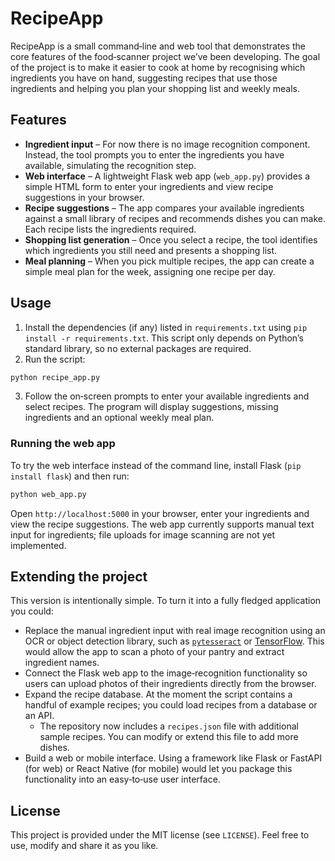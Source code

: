 # RecipeApp

RecipeApp is a small command‑line and web tool that demonstrates the core features of the food‑scanner project we’ve been developing. The goal of the project is to make it easier to cook at home by recognising which ingredients you have on hand, suggesting recipes that use those ingredients and helping you plan your shopping list and weekly meals.

## Features

* **Ingredient input** – For now there is no image recognition component. Instead, the tool prompts you to enter the ingredients you have available, simulating the recognition step.
* **Web interface** – A lightweight Flask web app (`web_app.py`) provides a simple HTML form to enter your ingredients and view recipe suggestions in your browser.
* **Recipe suggestions** – The app compares your available ingredients against a small library of recipes and recommends dishes you can make. Each recipe lists the ingredients required.
* **Shopping list generation** – Once you select a recipe, the tool identifies which ingredients you still need and presents a shopping list.
* **Meal planning** – When you pick multiple recipes, the app can create a simple meal plan for the week, assigning one recipe per day.

## Usage

1. Install the dependencies (if any) listed in `requirements.txt` using `pip install -r requirements.txt`. This script only depends on Python’s standard library, so no external packages are required.
2. Run the script:

```sh
python recipe_app.py
```

3. Follow the on‑screen prompts to enter your available ingredients and select recipes. The program will display suggestions, missing ingredients and an optional weekly meal plan.

### Running the web app

To try the web interface instead of the command line, install Flask (`pip install flask`) and then run:

```sh
python web_app.py
```

Open `http://localhost:5000` in your browser, enter your ingredients and view the recipe suggestions. The web app currently supports manual text input for ingredients; file uploads for image scanning are not yet implemented.

## Extending the project

This version is intentionally simple. To turn it into a fully fledged application you could:

* Replace the manual ingredient input with real image recognition using an OCR or object detection library, such as [`pytesseract`](https://github.com/madmaze/pytesseract) or [TensorFlow](https://www.tensorflow.org/). This would allow the app to scan a photo of your pantry and extract ingredient names.
* Connect the Flask web app to the image‑recognition functionality so users can upload photos of their ingredients directly from the browser.
* Expand the recipe database. At the moment the script contains a handful of example recipes; you could load recipes from a database or an API.
  * The repository now includes a `recipes.json` file with additional sample recipes. You can modify or extend this file to add more dishes.
* Build a web or mobile interface. Using a framework like Flask or FastAPI (for web) or React Native (for mobile) would let you package this functionality into an easy‑to‑use user interface.

## License

This project is provided under the MIT license (see `LICENSE`). Feel free to use, modify and share it as you like.